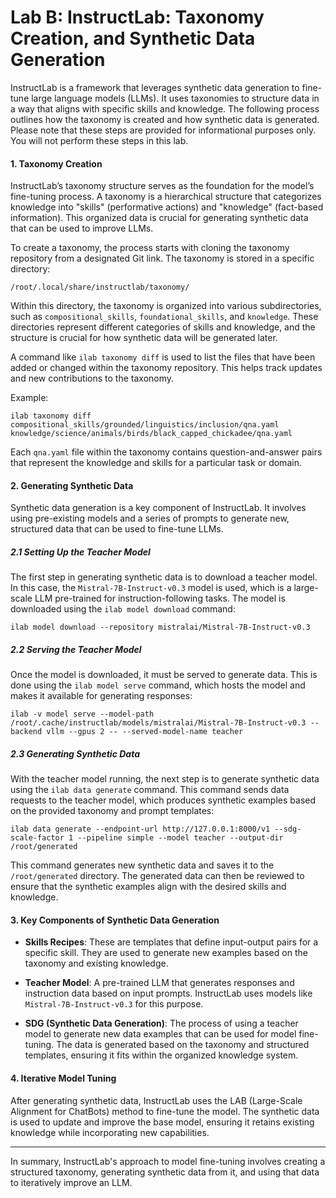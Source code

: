 # Lab B: InstructLab: Taxonomy Creation, and Synthetic Data Generation

InstructLab is a framework that leverages synthetic data generation to fine-tune large language models (LLMs). It uses taxonomies to structure data in a way that aligns with specific skills and knowledge. The following process outlines how the taxonomy is created and how synthetic data is generated. Please note that these steps are provided for informational purposes only. You will not perform these steps in this lab.

#### 1. Taxonomy Creation

InstructLab’s taxonomy structure serves as the foundation for the model’s fine-tuning process. A taxonomy is a hierarchical structure that categorizes knowledge into "skills" (performative actions) and "knowledge" (fact-based information). This organized data is crucial for generating synthetic data that can be used to improve LLMs.

To create a taxonomy, the process starts with cloning the taxonomy repository from a designated Git link. The taxonomy is stored in a specific directory:

```
/root/.local/share/instructlab/taxonomy/
```

Within this directory, the taxonomy is organized into various subdirectories, such as `compositional_skills`, `foundational_skills`, and `knowledge`. These directories represent different categories of skills and knowledge, and the structure is crucial for how synthetic data will be generated later.

A command like `ilab taxonomy diff` is used to list the files that have been added or changed within the taxonomy repository. This helps track updates and new contributions to the taxonomy.

Example:
```
ilab taxonomy diff
compositional_skills/grounded/linguistics/inclusion/qna.yaml
knowledge/science/animals/birds/black_capped_chickadee/qna.yaml
```

Each `qna.yaml` file within the taxonomy contains question-and-answer pairs that represent the knowledge and skills for a particular task or domain.

#### 2. Generating Synthetic Data

Synthetic data generation is a key component of InstructLab. It involves using pre-existing models and a series of prompts to generate new, structured data that can be used to fine-tune LLMs.

##### 2.1 Setting Up the Teacher Model

The first step in generating synthetic data is to download a teacher model. In this case, the `Mistral-7B-Instruct-v0.3` model is used, which is a large-scale LLM pre-trained for instruction-following tasks. The model is downloaded using the `ilab model download` command:

```
ilab model download --repository mistralai/Mistral-7B-Instruct-v0.3
```

##### 2.2 Serving the Teacher Model

Once the model is downloaded, it must be served to generate data. This is done using the `ilab model serve` command, which hosts the model and makes it available for generating responses:

```
ilab -v model serve --model-path /root/.cache/instructlab/models/mistralai/Mistral-7B-Instruct-v0.3 --backend vllm --gpus 2 -- --served-model-name teacher
```

##### 2.3 Generating Synthetic Data

With the teacher model running, the next step is to generate synthetic data using the `ilab data generate` command. This command sends data requests to the teacher model, which produces synthetic examples based on the provided taxonomy and prompt templates:

```
ilab data generate --endpoint-url http://127.0.0.1:8000/v1 --sdg-scale-factor 1 --pipeline simple --model teacher --output-dir /root/generated
```

This command generates new synthetic data and saves it to the `/root/generated` directory. The generated data can then be reviewed to ensure that the synthetic examples align with the desired skills and knowledge.

#### 3. Key Components of Synthetic Data Generation

- **Skills Recipes**: These are templates that define input-output pairs for a specific skill. They are used to generate new examples based on the taxonomy and existing knowledge.
  
- **Teacher Model**: A pre-trained LLM that generates responses and instruction data based on input prompts. InstructLab uses models like `Mistral-7B-Instruct-v0.3` for this purpose.

- **SDG (Synthetic Data Generation)**: The process of using a teacher model to generate new data examples that can be used for model fine-tuning. The data is generated based on the taxonomy and structured templates, ensuring it fits within the organized knowledge system.

#### 4. Iterative Model Tuning

After generating synthetic data, InstructLab uses the LAB (Large-Scale Alignment for ChatBots) method to fine-tune the model. The synthetic data is used to update and improve the base model, ensuring it retains existing knowledge while incorporating new capabilities.

-----

In summary, InstructLab's approach to model fine-tuning involves creating a structured taxonomy, generating synthetic data from it, and using that data to iteratively improve an LLM.